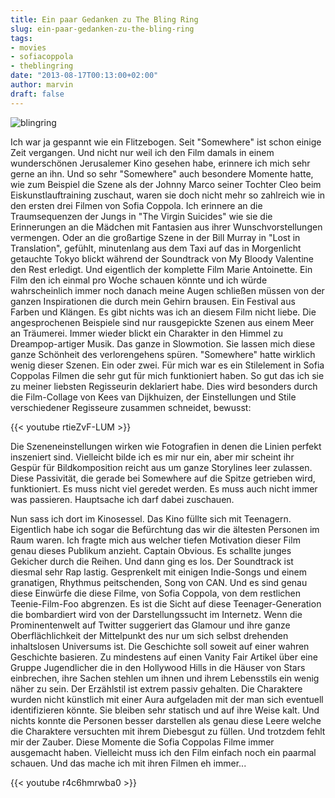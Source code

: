 ```yaml
---
title: Ein paar Gedanken zu The Bling Ring
slug: ein-paar-gedanken-zu-the-bling-ring
tags:
- movies
- sofiacoppola
- theblingring
date: "2013-08-17T00:13:00+02:00"
author: marvin
draft: false
---
```

![blingring](/images/blingring.jpg)

Ich war ja gespannt wie ein Flitzebogen. Seit "Somewhere" ist schon
einige Zeit vergangen. Und nicht nur weil ich den Film damals in einem
wunderschönen Jerusalemer Kino gesehen habe, erinnere ich mich sehr
gerne an ihn. Und so sehr "Somewhere" auch besondere Momente hatte, wie
zum Beispiel die Szene als der Johnny Marco seiner Tochter Cleo beim
Eiskunstlauftraining zuschaut, waren sie doch nicht mehr so zahlreich
wie in den ersten drei Filmen von Sofia Coppola. Ich erinnere an die
Traumsequenzen der Jungs in "The Virgin Suicides" wie sie die
Erinnerungen an die Mädchen mit Fantasien aus ihrer Wunschvorstellungen
vermengen. Oder an die großartige Szene in der Bill Murray in "Lost in
Translation", gefühlt, minutenlang aus dem Taxi auf das in Morgenlicht
getauchte Tokyo blickt während der Soundtrack von My Bloody Valentine
den Rest erledigt. Und eigentlich der komplette Film Marie Antoinette.
Ein Film den ich einmal pro Woche schauen könnte und ich würde
wahrscheinlich immer noch danach meine Augen schließen müssen von der
ganzen Inspirationen die durch mein Gehirn brausen. Ein Festival aus
Farben und Klängen. Es gibt nichts was ich an diesem Film nicht liebe.
Die angesprochenen Beispiele sind nur rausgepickte Szenen aus einem Meer
an Träumerei. Immer wieder blickt ein Charakter in den Himmel zu
Dreampop-artiger Musik. Das ganze in Slowmotion. Sie lassen mich diese
ganze Schönheit des verlorengehens spüren. "Somewhere" hatte wirklich
wenig dieser Szenen. Ein oder zwei. Für mich war es ein Stilelement in
Sofia Coppolas Filmen die sehr gut für mich funktioniert haben. So gut
das ich sie zu meiner liebsten Regisseurin deklariert habe. Dies wird
besonders durch die Film-Collage von Kees van Dijkhuizen, der
Einstellungen und Stile verschiedener Regisseure zusammen schneidet,
bewusst:

{{< youtube rtieZvF-LUM >}}

Die Szeneneinstellungen wirken wie Fotografien in denen die Linien
perfekt inszeniert sind. Vielleicht bilde ich es mir nur ein, aber mir
scheint ihr Gespür für Bildkomposition reicht aus um ganze Storylines
leer zulassen. Diese Passivität, die gerade bei Somewhere auf die Spitze
getrieben wird, funktioniert. Es muss nicht viel geredet werden. Es muss
auch nicht immer was passieren. Hauptsache ich darf dabei zuschauen.

Nun sass ich dort im Kinosessel. Das Kino füllte sich mit Teenagern.
Eigentlich habe ich sogar die Befürchtung das wir die ältesten Personen
im Raum waren. Ich fragte mich aus welcher tiefen Motivation dieser Film
genau dieses Publikum anzieht. Captain Obvious. Es schallte junges
Gekicher durch die Reihen. Und dann ging es los. Der Soundtrack ist
diesmal sehr Rap lastig. Gesprenkelt mit einigen Indie-Songs und einem
granatigen, Rhythmus peitschenden, Song von CAN. Und es sind genau diese
Einwürfe die diese Filme, von Sofia Coppola, von dem restlichen
Teenie-Film-Foo abgrenzen. Es ist die Sicht auf diese
Teenager-Generation die bombardiert wird von der Darstellungssucht im
Internetz. Wenn die Prominentenwelt auf Twitter suggeriert das Glamour
und ihre ganze Oberflächlichkeit der Mittelpunkt des nur um sich selbst
drehenden inhaltslosen Universums ist. Die Geschichte soll soweit auf
einer wahren Geschichte basieren. Zu mindestens auf einen Vanity Fair
Artikel über eine Gruppe Jugendlicher die in den Hollywood Hills in die
Häuser von Stars einbrechen, ihre Sachen stehlen um ihnen und ihrem
Lebensstils ein wenig näher zu sein. Der Erzählstil ist extrem passiv
gehalten. Die Charaktere wurden nicht künstlich mit einer Aura
aufgeladen mit der man sich eventuell identifizieren könnte. Sie bleiben
sehr statisch und auf ihre Weise kalt. Und nichts konnte die Personen
besser darstellen als genau diese Leere welche die Charaktere versuchten
mit ihrem Diebesgut zu füllen. Und trotzdem fehlt mir der Zauber. Diese
Momente die Sofia Coppolas Filme immer ausgemacht haben. Vielleicht muss
ich den Film einfach noch ein paarmal schauen. Und das mache ich mit
ihren Filmen eh immer...

{{< youtube r4c6hmrwba0 >}}